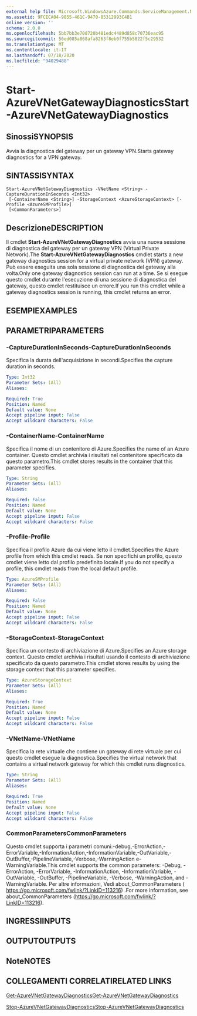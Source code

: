 ```yaml
---
external help file: Microsoft.WindowsAzure.Commands.ServiceManagement.Network.dll-Help.xml
ms.assetid: 9FCECA04-9855-461C-9470-85312993C4B1
online version: ''
schema: 2.0.0
ms.openlocfilehash: 5bb7bb3e708720b481edc4489d858c70736eac95
ms.sourcegitcommit: 56ed085a868afa8263f8eb0f755b5822f5c29532
ms.translationtype: MT
ms.contentlocale: it-IT
ms.lasthandoff: 07/18/2020
ms.locfileid: "94029488"
---
```

# <span data-ttu-id="6c4ae-101">Start-AzureVNetGatewayDiagnostics</span><span class="sxs-lookup"><span data-stu-id="6c4ae-101">Start-AzureVNetGatewayDiagnostics</span></span>

## <span data-ttu-id="6c4ae-102">Sinossi</span><span class="sxs-lookup"><span data-stu-id="6c4ae-102">SYNOPSIS</span></span>
<span data-ttu-id="6c4ae-103">Avvia la diagnostica del gateway per un gateway VPN.</span><span class="sxs-lookup"><span data-stu-id="6c4ae-103">Starts gateway diagnostics for a VPN gateway.</span></span>

## <span data-ttu-id="6c4ae-104">SINTASSI</span><span class="sxs-lookup"><span data-stu-id="6c4ae-104">SYNTAX</span></span>

```
Start-AzureVNetGatewayDiagnostics -VNetName <String> -CaptureDurationInSeconds <Int32>
 [-ContainerName <String>] -StorageContext <AzureStorageContext> [-Profile <AzureSMProfile>]
 [<CommonParameters>]
```

## <span data-ttu-id="6c4ae-105">Descrizione</span><span class="sxs-lookup"><span data-stu-id="6c4ae-105">DESCRIPTION</span></span>
<span data-ttu-id="6c4ae-106">Il cmdlet **Start-AzureVNetGatewayDiagnostics** avvia una nuova sessione di diagnostica del gateway per un gateway VPN (Virtual Private Network).</span><span class="sxs-lookup"><span data-stu-id="6c4ae-106">The **Start-AzureVNetGatewayDiagnostics** cmdlet starts a new gateway diagnostics session for a virtual private network (VPN) gateway.</span></span>
<span data-ttu-id="6c4ae-107">Può essere eseguita una sola sessione di diagnostica del gateway alla volta.</span><span class="sxs-lookup"><span data-stu-id="6c4ae-107">Only one gateway diagnostics session can run at a time.</span></span>
<span data-ttu-id="6c4ae-108">Se si esegue questo cmdlet durante l'esecuzione di una sessione di diagnostica del gateway, questo cmdlet restituisce un errore.</span><span class="sxs-lookup"><span data-stu-id="6c4ae-108">If you run this cmdlet while a gateway diagnostics session is running, this cmdlet returns an error.</span></span>

## <span data-ttu-id="6c4ae-109">ESEMPI</span><span class="sxs-lookup"><span data-stu-id="6c4ae-109">EXAMPLES</span></span>

## <span data-ttu-id="6c4ae-110">PARAMETRI</span><span class="sxs-lookup"><span data-stu-id="6c4ae-110">PARAMETERS</span></span>

### <span data-ttu-id="6c4ae-111">-CaptureDurationInSeconds</span><span class="sxs-lookup"><span data-stu-id="6c4ae-111">-CaptureDurationInSeconds</span></span>
<span data-ttu-id="6c4ae-112">Specifica la durata dell'acquisizione in secondi.</span><span class="sxs-lookup"><span data-stu-id="6c4ae-112">Specifies the capture duration in seconds.</span></span>

```yaml
Type: Int32
Parameter Sets: (All)
Aliases: 

Required: True
Position: Named
Default value: None
Accept pipeline input: False
Accept wildcard characters: False
```

### <span data-ttu-id="6c4ae-113">-ContainerName</span><span class="sxs-lookup"><span data-stu-id="6c4ae-113">-ContainerName</span></span>
<span data-ttu-id="6c4ae-114">Specifica il nome di un contenitore di Azure.</span><span class="sxs-lookup"><span data-stu-id="6c4ae-114">Specifies the name of an Azure container.</span></span>
<span data-ttu-id="6c4ae-115">Questo cmdlet archivia i risultati nel contenitore specificato da questo parametro.</span><span class="sxs-lookup"><span data-stu-id="6c4ae-115">This cmdlet stores results in the container that this parameter specifies.</span></span>

```yaml
Type: String
Parameter Sets: (All)
Aliases: 

Required: False
Position: Named
Default value: None
Accept pipeline input: False
Accept wildcard characters: False
```

### <span data-ttu-id="6c4ae-116">-Profile</span><span class="sxs-lookup"><span data-stu-id="6c4ae-116">-Profile</span></span>
<span data-ttu-id="6c4ae-117">Specifica il profilo Azure da cui viene letto il cmdlet.</span><span class="sxs-lookup"><span data-stu-id="6c4ae-117">Specifies the Azure profile from which this cmdlet reads.</span></span> <span data-ttu-id="6c4ae-118">Se non specifichi un profilo, questo cmdlet viene letto dal profilo predefinito locale.</span><span class="sxs-lookup"><span data-stu-id="6c4ae-118">If you do not specify a profile, this cmdlet reads from the local default profile.</span></span>

```yaml
Type: AzureSMProfile
Parameter Sets: (All)
Aliases: 

Required: False
Position: Named
Default value: None
Accept pipeline input: False
Accept wildcard characters: False
```

### <span data-ttu-id="6c4ae-119">-StorageContext</span><span class="sxs-lookup"><span data-stu-id="6c4ae-119">-StorageContext</span></span>
<span data-ttu-id="6c4ae-120">Specifica un contesto di archiviazione di Azure.</span><span class="sxs-lookup"><span data-stu-id="6c4ae-120">Specifies an Azure storage context.</span></span>
<span data-ttu-id="6c4ae-121">Questo cmdlet archivia i risultati usando il contesto di archiviazione specificato da questo parametro.</span><span class="sxs-lookup"><span data-stu-id="6c4ae-121">This cmdlet stores results by using the storage context that this parameter specifies.</span></span>

```yaml
Type: AzureStorageContext
Parameter Sets: (All)
Aliases: 

Required: True
Position: Named
Default value: None
Accept pipeline input: False
Accept wildcard characters: False
```

### <span data-ttu-id="6c4ae-122">-VNetName</span><span class="sxs-lookup"><span data-stu-id="6c4ae-122">-VNetName</span></span>
<span data-ttu-id="6c4ae-123">Specifica la rete virtuale che contiene un gateway di rete virtuale per cui questo cmdlet esegue la diagnostica.</span><span class="sxs-lookup"><span data-stu-id="6c4ae-123">Specifies the virtual network that contains a virtual network gateway for which this cmdlet runs diagnostics.</span></span>

```yaml
Type: String
Parameter Sets: (All)
Aliases: 

Required: True
Position: Named
Default value: None
Accept pipeline input: False
Accept wildcard characters: False
```

### <span data-ttu-id="6c4ae-124">CommonParameters</span><span class="sxs-lookup"><span data-stu-id="6c4ae-124">CommonParameters</span></span>
<span data-ttu-id="6c4ae-125">Questo cmdlet supporta i parametri comuni:-debug,-ErrorAction,-ErrorVariable,-InformationAction,-InformationVariable,-OutVariable,-OutBuffer,-PipelineVariable,-Verbose,-WarningAction e-WarningVariable.</span><span class="sxs-lookup"><span data-stu-id="6c4ae-125">This cmdlet supports the common parameters: -Debug, -ErrorAction, -ErrorVariable, -InformationAction, -InformationVariable, -OutVariable, -OutBuffer, -PipelineVariable, -Verbose, -WarningAction, and -WarningVariable.</span></span> <span data-ttu-id="6c4ae-126">Per altre informazioni, Vedi about_CommonParameters ( https://go.microsoft.com/fwlink/?LinkID=113216) .</span><span class="sxs-lookup"><span data-stu-id="6c4ae-126">For more information, see about_CommonParameters (https://go.microsoft.com/fwlink/?LinkID=113216).</span></span>

## <span data-ttu-id="6c4ae-127">INGRESSI</span><span class="sxs-lookup"><span data-stu-id="6c4ae-127">INPUTS</span></span>

## <span data-ttu-id="6c4ae-128">OUTPUT</span><span class="sxs-lookup"><span data-stu-id="6c4ae-128">OUTPUTS</span></span>

## <span data-ttu-id="6c4ae-129">Note</span><span class="sxs-lookup"><span data-stu-id="6c4ae-129">NOTES</span></span>

## <span data-ttu-id="6c4ae-130">COLLEGAMENTI CORRELATI</span><span class="sxs-lookup"><span data-stu-id="6c4ae-130">RELATED LINKS</span></span>

[<span data-ttu-id="6c4ae-131">Get-AzureVNetGatewayDiagnostics</span><span class="sxs-lookup"><span data-stu-id="6c4ae-131">Get-AzureVNetGatewayDiagnostics</span></span>](./Get-AzureVNetGatewayDiagnostics.md)

[<span data-ttu-id="6c4ae-132">Stop-AzureVNetGatewayDiagnostics</span><span class="sxs-lookup"><span data-stu-id="6c4ae-132">Stop-AzureVNetGatewayDiagnostics</span></span>](./Stop-AzureVNetGatewayDiagnostics.md)


